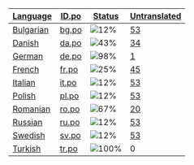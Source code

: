 <table>
  <thead>
    <tr>
      <th>
        <a href="#" id="language">Language</a>
      </th>
      <th>
        <a href="#" id="idpo">ID.po</a>
      </th>
      <th>
        <a href="#" id="status">Status</a>
      </th>
      <th>
        <a href="#" id="untranslated">Untranslated</a>
      </th>
    </tr>
  </thead>
  <tbody>
    <tr>
      <td class="language" data-value="Bulgarian">
        <a href="bg.md">Bulgarian</a>
      </td>
      <td class="idpo" data-value="bg">
        <a href="https://github.com/linuxmint/cinnamon-spices-applets/blob/master/radio%40driglu4it/files/radio%40driglu4it/po/bg.po">bg.po</a>
      </td>
      <td class="status" data-value="12">
        <img src="https://progress-bar.dev/12" alt="12%" />
      </td>
      <td class="untranslated" data-value="53">
        <a href="../po/radio@driglu4it/_bg.po">53</a>
      </td>
    </tr>
    <tr>
      <td class="language" data-value="Danish">
        <a href="da.md">Danish</a>
      </td>
      <td class="idpo" data-value="da">
        <a href="https://github.com/linuxmint/cinnamon-spices-applets/blob/master/radio%40driglu4it/files/radio%40driglu4it/po/da.po">da.po</a>
      </td>
      <td class="status" data-value="43">
        <img src="https://progress-bar.dev/43" alt="43%" />
      </td>
      <td class="untranslated" data-value="34">
        <a href="../po/radio@driglu4it/_da.po">34</a>
      </td>
    </tr>
    <tr>
      <td class="language" data-value="German">
        <a href="de.md">German</a>
      </td>
      <td class="idpo" data-value="de">
        <a href="https://github.com/linuxmint/cinnamon-spices-applets/blob/master/radio%40driglu4it/files/radio%40driglu4it/po/de.po">de.po</a>
      </td>
      <td class="status" data-value="98">
        <img src="https://progress-bar.dev/98" alt="98%" />
      </td>
      <td class="untranslated" data-value="1">
        <a href="../po/radio@driglu4it/_de.po">1</a>
      </td>
    </tr>
    <tr>
      <td class="language" data-value="French">
        <a href="fr.md">French</a>
      </td>
      <td class="idpo" data-value="fr">
        <a href="https://github.com/linuxmint/cinnamon-spices-applets/blob/master/radio%40driglu4it/files/radio%40driglu4it/po/fr.po">fr.po</a>
      </td>
      <td class="status" data-value="25">
        <img src="https://progress-bar.dev/25" alt="25%" />
      </td>
      <td class="untranslated" data-value="45">
        <a href="../po/radio@driglu4it/_fr.po">45</a>
      </td>
    </tr>
    <tr>
      <td class="language" data-value="Italian">
        <a href="it.md">Italian</a>
      </td>
      <td class="idpo" data-value="it">
        <a href="https://github.com/linuxmint/cinnamon-spices-applets/blob/master/radio%40driglu4it/files/radio%40driglu4it/po/it.po">it.po</a>
      </td>
      <td class="status" data-value="12">
        <img src="https://progress-bar.dev/12" alt="12%" />
      </td>
      <td class="untranslated" data-value="53">
        <a href="../po/radio@driglu4it/_it.po">53</a>
      </td>
    </tr>
    <tr>
      <td class="language" data-value="Polish">
        <a href="pl.md">Polish</a>
      </td>
      <td class="idpo" data-value="pl">
        <a href="https://github.com/linuxmint/cinnamon-spices-applets/blob/master/radio%40driglu4it/files/radio%40driglu4it/po/pl.po">pl.po</a>
      </td>
      <td class="status" data-value="12">
        <img src="https://progress-bar.dev/12" alt="12%" />
      </td>
      <td class="untranslated" data-value="53">
        <a href="../po/radio@driglu4it/_pl.po">53</a>
      </td>
    </tr>
    <tr>
      <td class="language" data-value="Romanian">
        <a href="ro.md">Romanian</a>
      </td>
      <td class="idpo" data-value="ro">
        <a href="https://github.com/linuxmint/cinnamon-spices-applets/blob/master/radio%40driglu4it/files/radio%40driglu4it/po/ro.po">ro.po</a>
      </td>
      <td class="status" data-value="67">
        <img src="https://progress-bar.dev/67" alt="67%" />
      </td>
      <td class="untranslated" data-value="20">
        <a href="../po/radio@driglu4it/_ro.po">20</a>
      </td>
    </tr>
    <tr>
      <td class="language" data-value="Russian">
        <a href="ru.md">Russian</a>
      </td>
      <td class="idpo" data-value="ru">
        <a href="https://github.com/linuxmint/cinnamon-spices-applets/blob/master/radio%40driglu4it/files/radio%40driglu4it/po/ru.po">ru.po</a>
      </td>
      <td class="status" data-value="12">
        <img src="https://progress-bar.dev/12" alt="12%" />
      </td>
      <td class="untranslated" data-value="53">
        <a href="../po/radio@driglu4it/_ru.po">53</a>
      </td>
    </tr>
    <tr>
      <td class="language" data-value="Swedish">
        <a href="sv.md">Swedish</a>
      </td>
      <td class="idpo" data-value="sv">
        <a href="https://github.com/linuxmint/cinnamon-spices-applets/blob/master/radio%40driglu4it/files/radio%40driglu4it/po/sv.po">sv.po</a>
      </td>
      <td class="status" data-value="12">
        <img src="https://progress-bar.dev/12" alt="12%" />
      </td>
      <td class="untranslated" data-value="53">
        <a href="../po/radio@driglu4it/_sv.po">53</a>
      </td>
    </tr>
    <tr>
      <td class="language" data-value="Turkish">
        <a href="tr.md">Turkish</a>
      </td>
      <td class="idpo" data-value="tr">
        <a href="https://github.com/linuxmint/cinnamon-spices-applets/blob/master/radio%40driglu4it/files/radio%40driglu4it/po/tr.po">tr.po</a>
      </td>
      <td class="status" data-value="100">
        <img src="https://progress-bar.dev/100" alt="100%" />
      </td>
      <td class="untranslated" data-value="0">
        0
      </td>
    </tr>
  </tbody>
</table>

